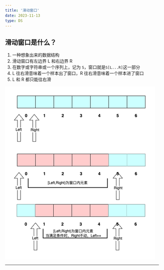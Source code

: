 ```yaml
---
title: '滑动窗口'
date: 2023-11-13
type: DS
---
```


## 滑动窗口是什么？

1. 一种想象出来的数据结构
2. 滑动窗口有左边界 L 和右边界 R
3. 在数字或字符串或一个序列上，记为 `S`，窗口就是`S[L...R]`这一部分
4. L 往右滑意味着一个样本出了窗口，R 往右滑意味着一个样本进了窗口
5. L 和 R 都只能往右滑

![滑动窗口](/public/images/ds/sliding-window/demo.drawio.png)

<hr/>

<ListPosts type="SlideWIndow"/>
